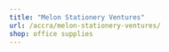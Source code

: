 ```yaml
---
title: "Melon Stationery Ventures"
url: /accra/melon-stationery-ventures/
shop: office supplies
---
```

